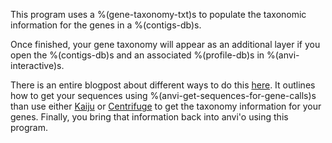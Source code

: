 This program uses a %(gene-taxonomy-txt)s to populate the taxonomic information for the genes in a %(contigs-db)s. 

Once finished, your gene taxonomy will appear as an additional layer if you open the %(contigs-db)s and an associated %(profile-db)s in %(anvi-interactive)s. 

There is an entire blogpost about different ways to do this [here](http://merenlab.org/2016/06/18/importing-taxonomy/). It outlines how to get your sequences using %(anvi-get-sequences-for-gene-calls)s than use either [Kaiju](https://github.com/bioinformatics-centre/kaiju) or [Centrifuge](https://github.com/infphilo/centrifuge) to get the taxonomy information for your genes. Finally, you bring that information back into anvi'o using this program.  
